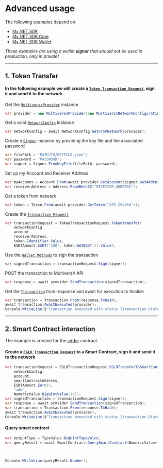 # Advanced usage

The following examples depend on:
* [Mx.NET.SDK](https://github.com/RemarkableTools/Mx.NET.SDK)
* [Mx.NET.SDK.Core](https://github.com/RemarkableTools/Mx.NET.SDK.Core)
* [Mx.NET.SDK.Wallet](https://github.com/RemarkableTools/Mx.NET.SDK.Wallet)

*These examples are using a wallet __signer__ that should not be used in production, only in private!*

---

## 1. Token Transfer

#### In the following example we will create a [`Token Transaction Request`](https://github.com/RemarkableTools/Mx.NET.SDK/blob/master/src/Mx.NET.SDK/TransactionsManager/TokenTransactionRequest.cs), sign it and send it to the network
Get the [`MultiversxProvider`](https://github.com/RemarkableTools/Mx.NET.SDK/blob/master/src/Mx.NET.SDK/Configuration/MultiversxNetworkConfiguration.cs) instance
```csharp
var provider = new MultiversxProvider(new MultiversxNetworkConfiguration(Network.DevNet));
```
Get a valid [`NetworkConfig`](https://github.com/RemarkableTools/Mx.NET.SDK/blob/master/src/Mx.NET.SDK/Domain/Data/Network/NetworkConfig.cs) instance
```csharp
var networkConfig = await NetworkConfig.GetFromNetwork(provider);
```
Create a [`Signer`](https://github.com/RemarkableTools/Mx.NET.SDK/blob/master/src/Mx.NET.SDK.Wallet/Wallet/Signer.cs) instance by providing the key file and the associated password
```csharp
var filePath = "PATH/TO/KEYFILE.json";
var password = "PASSWORD";
var signer = Signer.FromKeyFile(filePath, password);
```
Set up my Account and Receiver Address
```csharp
var myAccount = Account.From(await provider.GetAccount(signer.GetAddress().Bech32));
var receiverAddress = Address.FromBech32("RECEIVER_ADDRESS");
```
Get a token from network
```csharp
var token = Token.From(await provider.GetToken("OFE-29eb54"));
```
Create the [`Transaction Request`](https://github.com/RemarkableTools/Mx.NET.SDK/blob/master/src/Mx.NET.SDK/Domain/TransactionRequest.cs)
```csharp
var transactionRequest = TokenTransactionRequest.TokenTransfer(
    networkConfig,
    account,
    receiverAddress,
    token.Identifier.Value,
    ESDTAmount.ESDT("100", token.GetESDT()).Value);
```
Use the [`Wallet Methods`](https://github.com/RemarkableTools/Mx.NET.SDK.Wallet/blob/master/src/Mx.NET.SDK.Wallet/WalletMethods.cs) to sign the transaction
```csharp
var signedTransaction = transactionRequest.Sign(signer);
```
POST the transaction to MultiversX API
```csharp
var response = await provider.SendTransaction(signedTransaction);
```
Get the [`Transaction`](https://github.com/RemarkableTools/Mx.NET.SDK/blob/master/src/Mx.NET.SDK/Domain/Data/Transaction/Transaction.cs) from response and await for execution to finalize
```csharp
var transaction = Transaction.From(response.TxHash);
await transaction.AwaitExecuted(provider);
Console.WriteLine($"Transaction executed with status {transaction.Status}");
```

---

## 2. Smart Contract interaction
The example is created for the [adder](https://github.com/multiversx/mx-sdk-rs/tree/master/contracts/examples/adder) contract.
#### Create a [`EGLD Transaction Request`](https://github.com/RemarkableTools/Mx.NET.SDK/blob/master/src/Mx.NET.SDK/TransactionsManager/EGLDTransactionRequest.cs) to a Smart Contract, sign it and send it to the network
```csharp
var transactionRequest = EGLDTransactionRequest.EGLDTransferToSmartContract(
    networkConfig,
    account,
    smartContractAddress,
    ESDTAmount.Zero(),
    "add",
    NumericValue.BigUintValue(10));
var signedTransaction = transactionRequest.Sign(signer);
var response = await provider.SendTransaction(signedTransaction);
var transaction = Transaction.From(response.TxHash);
await transaction.AwaitExecuted(provider);
Console.WriteLine($"Transaction executed with status {transaction.Status}");
```
#### Query smart contract
```csharp
var outputType = TypeValue.BigUintTypeValue;
var queryResult = await SmartContract.QuerySmartContract<NumericValue>(provider,
                                                                       smartContractAddress,
                                                                       outputType,
                                                                       "getSum");
Console.WriteLine(queryResult.Number);
```
